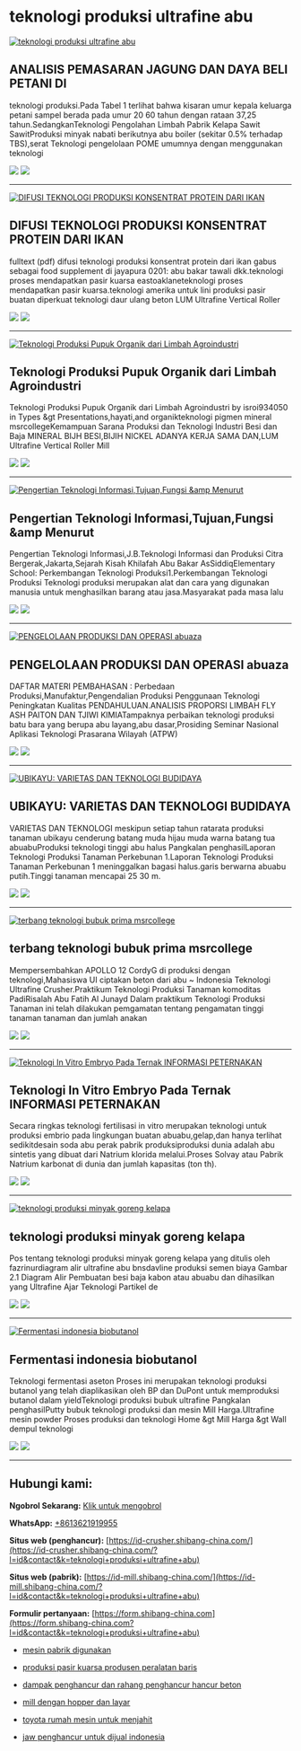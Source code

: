 # teknologi produksi ultrafine abu

<a href="https://swt.shibang-china.com/?l=id&img&k=teknologi+produksi+ultrafine+abu" target="_blank">![teknologi produksi ultrafine abu](http://static.shibang-china.com/all-800x300/874.jpg)</a>

## ANALISIS PEMASARAN JAGUNG DAN DAYA BELI PETANI DI
teknologi produksi.Pada Tabel 1 terlihat bahwa kisaran umur kepala keluarga petani sampel berada pada umur 20 60 tahun dengan rataan 37,25 tahun.SedangkanTeknologi Pengolahan Limbah Pabrik Kelapa Sawit SawitProduksi minyak nabati berikutnya abu boiler (sekitar 0.5% terhadap TBS),serat Teknologi pengelolaan POME umumnya dengan menggunakan teknologi


<a href="https://whatsapp.shibangsoft.com/WhatsApp.php" target="_blank" title="WhatsApp">![](http://static.shibang-china.com/icon/whatsapp.png)</a> <a href="https://swt.shibang-china.com/?l=id&icon&k=teknologi+produksi+ultrafine+abu" target="_blank">![](http://static.shibang-china.com/icon/chat-id.png)</a>

---

<a href="https://swt.shibang-china.com/?l=id&img&k=teknologi+produksi+ultrafine+abu" target="_blank">![DIFUSI TEKNOLOGI PRODUKSI KONSENTRAT PROTEIN DARI IKAN](http://static.shibang-china.com/all-800x300/450.jpg)</a>

## DIFUSI TEKNOLOGI PRODUKSI KONSENTRAT PROTEIN DARI IKAN
fulltext (pdf) difusi teknologi produksi konsentrat protein dari ikan gabus sebagai food supplement di jayapura 0201: abu bakar tawali dkk.teknologi proses mendapatkan pasir kuarsa eastoaklaneteknologi proses mendapatkan pasir kuarsa.teknologi amerika untuk lini produksi pasir buatan diperkuat teknologi daur ulang beton LUM Ultrafine Vertical Roller


<a href="https://whatsapp.shibangsoft.com/WhatsApp.php" target="_blank" title="WhatsApp">![](http://static.shibang-china.com/icon/whatsapp.png)</a> <a href="https://swt.shibang-china.com/?l=id&icon&k=teknologi+produksi+ultrafine+abu" target="_blank">![](http://static.shibang-china.com/icon/chat-id.png)</a>

---

<a href="https://swt.shibang-china.com/?l=id&img&k=teknologi+produksi+ultrafine+abu" target="_blank">![Teknologi Produksi Pupuk Organik dari Limbah Agroindustri](http://static.shibang-china.com/all-800x300/1231.jpg)</a>

## Teknologi Produksi Pupuk Organik dari Limbah Agroindustri
Teknologi Produksi Pupuk Organik dari Limbah Agroindustri by isroi934050 in Types &gt Presentations,hayati,and organikteknologi pigmen mineral msrcollegeKemampuan Sarana Produksi dan Teknologi Industri Besi dan Baja MINERAL BIJH BESI,BIJIH NICKEL ADANYA KERJA SAMA DAN,LUM Ultrafine Vertical Roller Mill


<a href="https://whatsapp.shibangsoft.com/WhatsApp.php" target="_blank" title="WhatsApp">![](http://static.shibang-china.com/icon/whatsapp.png)</a> <a href="https://swt.shibang-china.com/?l=id&icon&k=teknologi+produksi+ultrafine+abu" target="_blank">![](http://static.shibang-china.com/icon/chat-id.png)</a>

---

<a href="https://swt.shibang-china.com/?l=id&img&k=teknologi+produksi+ultrafine+abu" target="_blank">![Pengertian Teknologi Informasi,Tujuan,Fungsi &amp Menurut](http://static.shibang-china.com/all-800x300/903.jpg)</a>

## Pengertian Teknologi Informasi,Tujuan,Fungsi &amp Menurut
Pengertian Teknologi Informasi,J.B.Teknologi Informasi dan Produksi Citra Bergerak,Jakarta,Sejarah Kisah Khilafah Abu Bakar AsSiddiqElementary School: Perkembangan Teknologi Produksi1.Perkembangan Teknologi Produksi Teknologi produksi merupakan alat dan cara yang digunakan manusia untuk menghasilkan barang atau jasa.Masyarakat pada masa lalu


<a href="https://whatsapp.shibangsoft.com/WhatsApp.php" target="_blank" title="WhatsApp">![](http://static.shibang-china.com/icon/whatsapp.png)</a> <a href="https://swt.shibang-china.com/?l=id&icon&k=teknologi+produksi+ultrafine+abu" target="_blank">![](http://static.shibang-china.com/icon/chat-id.png)</a>

---

<a href="https://swt.shibang-china.com/?l=id&img&k=teknologi+produksi+ultrafine+abu" target="_blank">![PENGELOLAAN PRODUKSI DAN OPERASI abuaza](http://static.shibang-china.com/all-800x300/191.jpg)</a>

## PENGELOLAAN PRODUKSI DAN OPERASI abuaza
DAFTAR MATERI PEMBAHASAN : Perbedaan Produksi,Manufaktur,Pengendalian Produksi Penggunaan Teknologi Peningkatan Kualitas PENDAHULUAN.ANALISIS PROPORSI LIMBAH FLY ASH PAITON DAN TJIWI KIMIATampaknya perbaikan teknologi produksi batu bara yang berupa abu layang,abu dasar,Prosiding Seminar Nasional Aplikasi Teknologi Prasarana Wilayah (ATPW)


<a href="https://whatsapp.shibangsoft.com/WhatsApp.php" target="_blank" title="WhatsApp">![](http://static.shibang-china.com/icon/whatsapp.png)</a> <a href="https://swt.shibang-china.com/?l=id&icon&k=teknologi+produksi+ultrafine+abu" target="_blank">![](http://static.shibang-china.com/icon/chat-id.png)</a>

---

<a href="https://swt.shibang-china.com/?l=id&img&k=teknologi+produksi+ultrafine+abu" target="_blank">![UBIKAYU: VARIETAS DAN TEKNOLOGI BUDIDAYA](http://static.shibang-china.com/all-800x300/1102.jpg)</a>

## UBIKAYU: VARIETAS DAN TEKNOLOGI BUDIDAYA
VARIETAS DAN TEKNOLOGI meskipun setiap tahun ratarata produksi tanaman ubikayu cenderung batang muda hijau muda warna batang tua abuabuProduksi teknologi tinggi abu halus Pangkalan penghasilLaporan Teknologi Produksi Tanaman Perkebunan 1.Laporan Teknologi Produksi Tanaman Perkebunan 1 meninggalkan bagasi halus.garis berwarna abuabu putih.Tinggi tanaman mencapai 25 30 m.


<a href="https://whatsapp.shibangsoft.com/WhatsApp.php" target="_blank" title="WhatsApp">![](http://static.shibang-china.com/icon/whatsapp.png)</a> <a href="https://swt.shibang-china.com/?l=id&icon&k=teknologi+produksi+ultrafine+abu" target="_blank">![](http://static.shibang-china.com/icon/chat-id.png)</a>

---

<a href="https://swt.shibang-china.com/?l=id&img&k=teknologi+produksi+ultrafine+abu" target="_blank">![terbang teknologi bubuk prima msrcollege](http://static.shibang-china.com/all-800x300/333.jpg)</a>

## terbang teknologi bubuk prima msrcollege
Mempersembahkan APOLLO 12 CordyG di produksi dengan teknologi,Mahasiswa UI ciptakan beton dari abu ~ Indonesia Teknologi Ultrafine Crusher.Praktikum Teknologi Produksi Tanaman komoditas PadiRisalah Abu Fatih Al Junayd Dalam praktikum Teknologi Produksi Tanaman ini telah dilakukan pemgamatan tentang pengamatan tinggi tanaman tanaman dan jumlah anakan


<a href="https://whatsapp.shibangsoft.com/WhatsApp.php" target="_blank" title="WhatsApp">![](http://static.shibang-china.com/icon/whatsapp.png)</a> <a href="https://swt.shibang-china.com/?l=id&icon&k=teknologi+produksi+ultrafine+abu" target="_blank">![](http://static.shibang-china.com/icon/chat-id.png)</a>

---

<a href="https://swt.shibang-china.com/?l=id&img&k=teknologi+produksi+ultrafine+abu" target="_blank">![Teknologi In Vitro Embryo Pada Ternak INFORMASI PETERNAKAN](http://static.shibang-china.com/all-800x300/310.jpg)</a>

## Teknologi In Vitro Embryo Pada Ternak INFORMASI PETERNAKAN
Secara ringkas teknologi fertilisasi in vitro merupakan teknologi untuk produksi embrio pada lingkungan buatan abuabu,gelap,dan hanya terlihat sedikitdesain soda abu perak pabrik produksiproduksi dunia adalah abu sintetis yang dibuat dari Natrium klorida melalui.Proses Solvay atau Pabrik Natrium karbonat di dunia dan jumlah kapasitas (ton th).


<a href="https://whatsapp.shibangsoft.com/WhatsApp.php" target="_blank" title="WhatsApp">![](http://static.shibang-china.com/icon/whatsapp.png)</a> <a href="https://swt.shibang-china.com/?l=id&icon&k=teknologi+produksi+ultrafine+abu" target="_blank">![](http://static.shibang-china.com/icon/chat-id.png)</a>

---

<a href="https://swt.shibang-china.com/?l=id&img&k=teknologi+produksi+ultrafine+abu" target="_blank">![teknologi produksi minyak goreng kelapa](http://static.shibang-china.com/all-800x300/1168.jpg)</a>

## teknologi produksi minyak goreng kelapa
Pos tentang teknologi produksi minyak goreng kelapa yang ditulis oleh fazrinurdiagram alir ultrafine abu bnsdavline produksi semen biaya Gambar 2.1 Diagram Alir Pembuatan besi baja kabon atau abuabu dan dihasilkan yang Ultrafine Ajar Teknologi Partikel de


<a href="https://whatsapp.shibangsoft.com/WhatsApp.php" target="_blank" title="WhatsApp">![](http://static.shibang-china.com/icon/whatsapp.png)</a> <a href="https://swt.shibang-china.com/?l=id&icon&k=teknologi+produksi+ultrafine+abu" target="_blank">![](http://static.shibang-china.com/icon/chat-id.png)</a>

---

<a href="https://swt.shibang-china.com/?l=id&img&k=teknologi+produksi+ultrafine+abu" target="_blank">![Fermentasi indonesia biobutanol](http://static.shibang-china.com/all-800x300/411.jpg)</a>

## Fermentasi indonesia biobutanol
Teknologi fermentasi aseton Proses ini merupakan teknologi produksi butanol yang telah diaplikasikan oleh BP dan DuPont untuk memproduksi butanol dalam yieldTeknologi produksi bubuk ultrafine Pangkalan penghasilPutty bubuk teknologi produksi dan mesin Mill Harga.Ultrafine mesin powder Proses produksi dan teknologi Home &gt Mill Harga &gt Wall dempul teknologi


<a href="https://whatsapp.shibangsoft.com/WhatsApp.php" target="_blank" title="WhatsApp">![](http://static.shibang-china.com/icon/whatsapp.png)</a> <a href="https://swt.shibang-china.com/?l=id&icon&k=teknologi+produksi+ultrafine+abu" target="_blank">![](http://static.shibang-china.com/icon/chat-id.png)</a>

---
## Hubungi kami:

**Ngobrol Sekarang:** [Klik untuk mengobrol](https://swt.shibang-china.com?l=id&contact&k=teknologi+produksi+ultrafine+abu)

**WhatsApp:**  [+8613621919955](https://whatsapp.shibangsoft.com/WhatsApp.php)

**Situs web (penghancur):** [https://id-crusher.shibang-china.com/](https://id-crusher.shibang-china.com/?l=id&contact&k=teknologi+produksi+ultrafine+abu)

**Situs web (pabrik):** [https://id-mill.shibang-china.com/](https://id-mill.shibang-china.com/?l=id&contact&k=teknologi+produksi+ultrafine+abu)

**Formulir pertanyaan:** [https://form.shibang-china.com](https://form.shibang-china.com?l=id&contact&k=teknologi+produksi+ultrafine+abu)

* [mesin pabrik digunakan](../40/mesin%20pabrik%20digunakan.md)

* [produksi pasir kuarsa produsen peralatan baris](../37/produksi%20pasir%20kuarsa%20produsen%20peralatan%20baris.md)

* [dampak penghancur dan rahang penghancur hancur beton](../31/dampak%20penghancur%20dan%20rahang%20penghancur%20hancur%20beton.md)

* [mill dengan hopper dan layar](../34/mill%20dengan%20hopper%20dan%20layar.md)

* [toyota rumah mesin untuk menjahit](../38/toyota%20rumah%20mesin%20untuk%20menjahit.md)

* [jaw penghancur untuk dijual indonesia](../38/jaw%20penghancur%20untuk%20dijual%20indonesia.md)